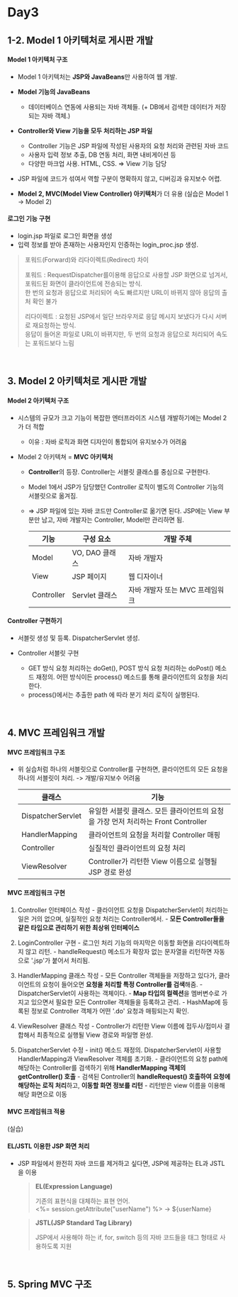 # Day3

## 1-2. Model 1 아키텍처로 게시판 개발

#### Model 1 아키텍처 구조

  - Model 1 아키텍처는 **JSP와 JavaBeans**만 사용하여 웹 개발.
  - **Model 기능의 JavaBeans**

    - 데이터베이스 연동에 사용되는 자바 객체들. (+ DB에서 검색한 데이터가 저장되는 자바 객체.)
  
  - **Controller와 View 기능을 모두 처리하는 JSP 파일**
  
    - Controller 기능은 JSP 파일에 작성된 사용자의 요청 처리와 관련된 자바 코드
    - 사용자 입력 정보 추출, DB 연동 처리, 화면 내비게이션 등
    - 다양한 마크업 사용. HTML, CSS. => View 기능 담당
  
  - JSP 파일에 코드가 섞여서 역할 구분이 명확하지 않고, 디버깅과 유지보수 어렵.
  - **Model 2, MVC(Model View Controller) 아키텍처**가 더 유용 (실습은 Model 1 -> Model 2)


#### 로그인 기능 구현

  - login.jsp 파일로 로그인 화면을 생성
  - 입력 정보를 받아 존재하는 사용자인지 인증하는 login_proc.jsp 생성.
  
  > 포워드(Forward)와 리다이렉트(Redirect) 차이 <br>
  > 
  > 포워드 : RequestDispatcher를이용해 응답으로 사용할 JSP 화면으로 넘겨서, 포워드된 화면이 클라이언트에 전송되는 방식. <br>
  >     한 번의 요청과 응답으로 처리되어 속도 빠르지만 URL이 바뀌지 않아 응답의 출처 확인 불가
  > 
  > 리다이렉트 : 요청된 JSP에서 일단 브라우저로 응답 메시지 보냈다가 다시 서버로 재요청하는 방식. <br>
  >     응답이 들어온 파일로 URL이 바뀌지만, 두 번의 요청과 응답으로 처리되어 속도는 포워드보다 느림
  
<br>

## 3. Model 2 아키텍처로 게시판 개발

#### Model 2 아키텍처 구조

  - 시스템의 규모가 크고 기능이 복잡한 엔터프라이즈 시스템 개발하기에는 Model 2가 더 적합
  
    - 이유 : 자바 로직과 화면 디자인이 통합되어 유지보수가 어려움
    
  - Model 2 아키텍쳐 = **MVC 아키텍처**
  
    - **Controller**의 등장. Controller는 서블릿 클래스를 중심으로 구현한다.
    - Model 1에서 JSP가 담당했던 Controller 로직이 별도의 Controller 기능의 서블릿으로 옮겨짐.
    - => JSP 파일에 있는 자바 코드만 Controller로 옮기면 된다. JSP에는 View 부분만 남고, 자바 개발자는 Controller, Model만 관리하면 됨.
    
      | 기능 | 구성 요소 | 개발 주체 |
      | --- | --- | --- |
      | Model | VO, DAO 클래스 | 자바 개발자 |
      | View | JSP 페이지 | 웹 디자이너 |
      | Controller | Servlet 클래스 | 자바 개발자 또는 MVC 프레임워크 |
    
    
#### Controller 구현하기

  - 서블릿 생성 및 등록. DispatcherServlet 생성.
  - Controller 서블릿 구현
  
    - GET 방식 요청 처리하는 doGet(), POST 방식 요청 처리하는 doPost() 메소드 재정의. 어떤 방식이든 process() 메소드를 통해 클라이언트의 요청을 처리한다.
    - process()에서는 추출한 path 에 따라 분기 처리 로직이 실행된다.
    
    
<br>

## 4. MVC 프레임워크 개발

#### MVC 프레임워크 구조

  - 위 실습처럼 하나의 서블릿으로 Controller를 구현하면, 클라이언트의 모든 요청을 하나의 서블릿이 처리. -> 개발/유지보수 어려움
  
    | 클래스 | 기능 |
    | --- | --- |
    | DispatcherServlet | 유일한 서블릿 클래스. 모든 클라이언트의 요청을 가장 먼저 처리하는 Front Controller |
    | HandlerMapping | 클라이언트의 요청을 처리할 Controller 매핑 |
    | Controller | 실질적인 클라이언트의 요청 처리 |
    | ViewResolver | Controller가 리턴한 View 이름으로 실행될 JSP 경로 완성 |
    
    
#### MVC 프레임워크 구현

  1. Controller 인터페이스 작성
    - 클라이언트 요청을 DispatcherServlet이 처리하는 일은 거의 없으며, 실질적인 요청 처리는 Controller에서.
    - **모든 Controller들을 같은 타입으로 관리하기 위한 최상위 인터페이스**
  
  2. LoginController 구현
    - 로그인 처리 기능의 마지막은 이동할 화면을 리다이렉트하지 않고 리턴.
    - handleRequest() 메소드가 확장자 없는 문자열을 리턴하면 자동으로 '.jsp'가 붙어서 처리됨.
    
  3. HandlerMapping 클래스 작성
    - 모든 Controller 객체들을 저장하고 있다가, 클라이언트의 요청이 들어오면 **요청을 처리할 특정 Controller를 검색**해줌.
    - DispatcherServlet이 사용하는 객체이다.
    - **Map 타입의 컬렉션**을 멤버변수로 가지고 있으면서 필요한 모든 Controller 객체들을 등록하고 관리.
    - HashMap에 등록된 정보로 Controller 객체가 어떤 '.do' 요청과 매핑되는지 확인.
    
  4. ViewResolver 클래스 작성
    - Controller가 리턴한 View 이름에 접두사/접미사 결합해서 최종적으로 실행될 View 경로와 파일명 완성.
    
  5. DispatcherServlet 수정
    - init() 메소드 재정의. DispatcherServlet이 사용할 HandlerMapping과 ViewResolver 객체를 초기화.
    - 클라이언트의 요청 path에 해당하는 Controller를 검색하기 위해 **HandlerMapping 객체의 getController() 호출**
    - 검색된 Controller의 **handleRequest() 호출하여 요청에 해당하는 로직 처리**하고, **이동할 화면 정보를 리턴**
    - 리턴받은 view 이름을 이용해 해당 화면으로 이동
    
    
#### MVC 프레임워크 적용

  (실습)
  
#### EL/JSTL 이용한 JSP 화면 처리

  - JSP 파일에서 완전히 자바 코드를 제거하고 싶다면, JSP에 제공하는 EL과 JSTL을 이용
  
    > **EL(Expression Language)**
    > 
    > 기존의 표현식을 대체하는 표현 언어.<br>
    > <%= session.getAttribute("userName") %> -> ${userName}


    > **JSTL(JSP Standard Tag Library)**
    > 
    > JSP에서 사용해야 하는 if, for, switch 등의 자바 코드들을 태그 형태로 사용하도록 지원<br>
  
 
 
<br>

## 5. Spring MVC 구조


